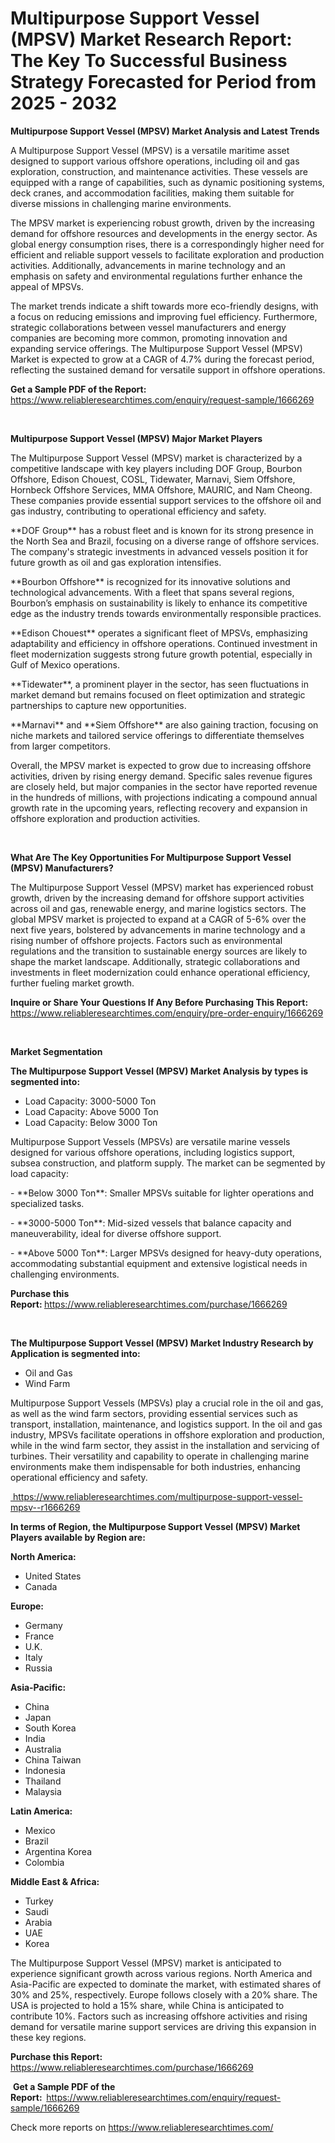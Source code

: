 <p><h1>Multipurpose Support Vessel (MPSV) Market Research Report: The Key To Successful Business Strategy Forecasted for Period from 2025 - 2032</h1></p><p><strong>Multipurpose Support Vessel (MPSV) Market Analysis and Latest Trends</strong></p>
<p><p>A Multipurpose Support Vessel (MPSV) is a versatile maritime asset designed to support various offshore operations, including oil and gas exploration, construction, and maintenance activities. These vessels are equipped with a range of capabilities, such as dynamic positioning systems, deck cranes, and accommodation facilities, making them suitable for diverse missions in challenging marine environments.</p><p>The MPSV market is experiencing robust growth, driven by the increasing demand for offshore resources and developments in the energy sector. As global energy consumption rises, there is a correspondingly higher need for efficient and reliable support vessels to facilitate exploration and production activities. Additionally, advancements in marine technology and an emphasis on safety and environmental regulations further enhance the appeal of MPSVs.</p><p>The market trends indicate a shift towards more eco-friendly designs, with a focus on reducing emissions and improving fuel efficiency. Furthermore, strategic collaborations between vessel manufacturers and energy companies are becoming more common, promoting innovation and expanding service offerings. The Multipurpose Support Vessel (MPSV) Market is expected to grow at a CAGR of 4.7% during the forecast period, reflecting the sustained demand for versatile support in offshore operations.</p></p>
<p><strong>Get a Sample PDF of the Report:&nbsp;</strong> <a href="https://www.reliableresearchtimes.com/enquiry/request-sample/1666269?utm_campaign=2222&utm_medium=2&utm_source=Github&utm_content=ia&utm_term=27022025&utm_id=multipurpose-support-vessel-mpsv">https://www.reliableresearchtimes.com/enquiry/request-sample/1666269</a></p>
<p>&nbsp;</p>
<p><strong>Multipurpose Support Vessel (MPSV) Major Market Players</strong></p>
<p><p>The Multipurpose Support Vessel (MPSV) market is characterized by a competitive landscape with key players including DOF Group, Bourbon Offshore, Edison Chouest, COSL, Tidewater, Marnavi, Siem Offshore, Hornbeck Offshore Services, MMA Offshore, MAURIC, and Nam Cheong. These companies provide essential support services to the offshore oil and gas industry, contributing to operational efficiency and safety.</p><p>**DOF Group** has a robust fleet and is known for its strong presence in the North Sea and Brazil, focusing on a diverse range of offshore services. The company's strategic investments in advanced vessels position it for future growth as oil and gas exploration intensifies.</p><p>**Bourbon Offshore** is recognized for its innovative solutions and technological advancements. With a fleet that spans several regions, Bourbon’s emphasis on sustainability is likely to enhance its competitive edge as the industry trends towards environmentally responsible practices.</p><p>**Edison Chouest** operates a significant fleet of MPSVs, emphasizing adaptability and efficiency in offshore operations. Continued investment in fleet modernization suggests strong future growth potential, especially in Gulf of Mexico operations.</p><p>**Tidewater**, a prominent player in the sector, has seen fluctuations in market demand but remains focused on fleet optimization and strategic partnerships to capture new opportunities.</p><p>**Marnavi** and **Siem Offshore** are also gaining traction, focusing on niche markets and tailored service offerings to differentiate themselves from larger competitors.</p><p>Overall, the MPSV market is expected to grow due to increasing offshore activities, driven by rising energy demand. Specific sales revenue figures are closely held, but major companies in the sector have reported revenue in the hundreds of millions, with projections indicating a compound annual growth rate in the upcoming years, reflecting recovery and expansion in offshore exploration and production activities.</p></p>
<p>&nbsp;</p>
<p><strong>What Are The Key Opportunities For Multipurpose Support Vessel (MPSV) Manufacturers?</strong></p>
<p><p>The Multipurpose Support Vessel (MPSV) market has experienced robust growth, driven by the increasing demand for offshore support activities across oil and gas, renewable energy, and marine logistics sectors. The global MPSV market is projected to expand at a CAGR of 5-6% over the next five years, bolstered by advancements in marine technology and a rising number of offshore projects. Factors such as environmental regulations and the transition to sustainable energy sources are likely to shape the market landscape. Additionally, strategic collaborations and investments in fleet modernization could enhance operational efficiency, further fueling market growth.</p></p>
<p><strong>Inquire or Share Your Questions If Any Before Purchasing This Report:</strong> <a href="https://www.reliableresearchtimes.com/enquiry/pre-order-enquiry/1666269?utm_campaign=2222&utm_medium=2&utm_source=Github&utm_content=ia&utm_term=27022025&utm_id=multipurpose-support-vessel-mpsv">https://www.reliableresearchtimes.com/enquiry/pre-order-enquiry/1666269</a></p>
<p>&nbsp;</p>
<p><strong>Market Segmentation</strong></p>
<p><strong>The Multipurpose Support Vessel (MPSV) Market Analysis by types is segmented into:</strong></p>
<p><ul><li>Load Capacity: 3000-5000 Ton</li><li>Load Capacity: Above 5000 Ton</li><li>Load Capacity: Below 3000 Ton</li></ul></p>
<p><p>Multipurpose Support Vessels (MPSVs) are versatile marine vessels designed for various offshore operations, including logistics support, subsea construction, and platform supply. The market can be segmented by load capacity: </p><p>- **Below 3000 Ton**: Smaller MPSVs suitable for lighter operations and specialized tasks. </p><p>- **3000-5000 Ton**: Mid-sized vessels that balance capacity and maneuverability, ideal for diverse offshore support.</p><p>- **Above 5000 Ton**: Larger MPSVs designed for heavy-duty operations, accommodating substantial equipment and extensive logistical needs in challenging environments.</p></p>
<p><strong>Purchase this Report:&nbsp;</strong><a href="https://www.reliableresearchtimes.com/purchase/1666269?utm_campaign=2222&utm_medium=2&utm_source=Github&utm_content=ia&utm_term=27022025&utm_id=multipurpose-support-vessel-mpsv">https://www.reliableresearchtimes.com/purchase/1666269</a></p>
<p>&nbsp;</p>
<p><strong>The Multipurpose Support Vessel (MPSV) Market Industry Research by Application is segmented into:</strong></p>
<p><ul><li>Oil and Gas</li><li>Wind Farm</li></ul></p>
<p><p>Multipurpose Support Vessels (MPSVs) play a crucial role in the oil and gas, as well as the wind farm sectors, providing essential services such as transport, installation, maintenance, and logistics support. In the oil and gas industry, MPSVs facilitate operations in offshore exploration and production, while in the wind farm sector, they assist in the installation and servicing of turbines. Their versatility and capability to operate in challenging marine environments make them indispensable for both industries, enhancing operational efficiency and safety.</p></p>
<p><a href="https://www.reliableresearchtimes.com/multipurpose-support-vessel-mpsv--r1666269?utm_campaign=2222&utm_medium=2&utm_source=Github&utm_content=ia&utm_term=27022025&utm_id=multipurpose-support-vessel-mpsv">&nbsp;https://www.reliableresearchtimes.com/multipurpose-support-vessel-mpsv--r1666269</a></p>
<p><strong>In terms of Region, the Multipurpose Support Vessel (MPSV) Market Players available by Region are:</strong></p>
<p>
    <p> <strong> North America: </strong>
        <ul>
            <li>United States</li>
            <li>Canada</li>
        </ul>
        </p> 
    <p> <strong> Europe: </strong>
        <ul>
            <li>Germany</li>
            <li>France</li>
            <li>U.K.</li>
            <li>Italy</li>
            <li>Russia</li>
        </ul>
        </p> 
    <p> <strong> Asia-Pacific: </strong>
        <ul>
            <li>China</li>
            <li>Japan</li>
            <li>South Korea</li>
            <li>India</li>
            <li>Australia</li>
            <li>China Taiwan</li>
            <li>Indonesia</li>
            <li>Thailand</li>
            <li>Malaysia</li>
        </ul>
        </p> 
    <p> <strong> Latin America: </strong>
        <ul>
            <li>Mexico</li>
            <li>Brazil</li>
            <li>Argentina Korea</li>
            <li>Colombia</li>
        </ul>
        </p> 
    <p> <strong> Middle East & Africa: </strong>
        <ul>
            <li>Turkey</li>
            <li>Saudi</li>
            <li>Arabia</li>
            <li>UAE</li>
            <li>Korea</li>
        </ul>
    </p>
    </p>
<p><p>The Multipurpose Support Vessel (MPSV) market is anticipated to experience significant growth across various regions. North America and Asia-Pacific are expected to dominate the market, with estimated shares of 30% and 25%, respectively. Europe follows closely with a 20% share. The USA is projected to hold a 15% share, while China is anticipated to contribute 10%. Factors such as increasing offshore activities and rising demand for versatile marine support services are driving this expansion in these key regions.</p></p>
<p><strong>Purchase this Report: </strong><a href="https://www.reliableresearchtimes.com/purchase/1666269?utm_campaign=2222&utm_medium=2&utm_source=Github&utm_content=ia&utm_term=27022025&utm_id=multipurpose-support-vessel-mpsv">https://www.reliableresearchtimes.com/purchase/1666269</a></p>
<p>&nbsp;<strong>Get a Sample PDF of the Report:&nbsp;&nbsp;</strong><a href="https://www.reliableresearchtimes.com/enquiry/request-sample/1666269?utm_campaign=2222&utm_medium=2&utm_source=Github&utm_content=ia&utm_term=27022025&utm_id=multipurpose-support-vessel-mpsv">https://www.reliableresearchtimes.com/enquiry/request-sample/1666269</a></p>
<p><strong></strong></p>
<p>Check more reports on <a href="https://www.reliableresearchtimes.com/?utm_campaign=2222&utm_medium=2&utm_source=Github&utm_content=ia&utm_term=27022025&utm_id=multipurpose-support-vessel-mpsv">https://www.reliableresearchtimes.com/</a></p>